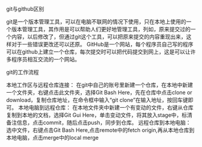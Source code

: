 git与github区别

git是一个版本管理工具，可以在电脑不联网的情况下使用，只在本地上使用的一个版本管理工具，其作用是可以帮助人们更好地管理工具，列如，原来提交过的一个内容，以后修改了，但通过git这个工具，可以把原来提交的内容重现出来，这样对于一些错误更改还可以还原。
GitHub是一个网站，每个程序员自己写的程序可以在github上建立一个仓库，每次提交时可以把代码提交到网上，这是可以让许多程序员相互交流的一个网站。

git的工作流程

本地工作区与远程仓库连接：
在git中自己的账号里新建一个仓库，在本地中新建一个文件夹，右键点击此文件夹，选择Git Bash Here，先在仓库中点击clone or download，复制仓库地址，在命令框中输入“git clone”在输入地址，按回车键即可。
本地电脑到远程仓库：
在本地文件夹中新建一个有变动的文件，右键从仓库复制到本地的文档，选择Git Gui Here，单击变动文件，将其放入stage中，标清备注信息，点击commit，随后点击push，同步到仓库。
远程仓库到本地电脑：
选中文件，右键点击Git Bash Here,点击remote中的fetch origin,再从本地仓库到本地电脑，点击merge中的local merge
